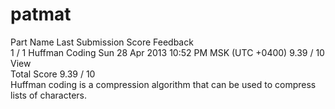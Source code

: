 patmat
======

Part	Name	Last Submission	Score	Feedback	
1 / 1	Huffman Coding	Sun 28 Apr 2013 10:52 PM MSK (UTC +0400)	 9.39 / 10	View	
Total Score		9.39 / 10	
Huffman coding is a compression algorithm that can be used to compress lists of characters.
